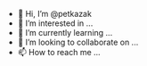 - 👋 Hi, I’m @petkazak
- 👀 I’m interested in ...
- 🌱 I’m currently learning ...
- 💞️ I’m looking to collaborate on ...
- 📫 How to reach me ...

<!---
petkazak/petkazak is a ✨ special ✨ repository because its `README.md` (this file) appears on your GitHub profile.
You can click the Preview link to take a look at your changes.
--->
